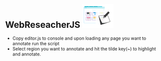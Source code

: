# WebReseacherJS <img width=100px src="logo.png">

- Copy editor.js to console and upon loading any page you want to annotate run the script
- Select region you want to annotate and hit the tilde key(~) to highlight and annotate.
